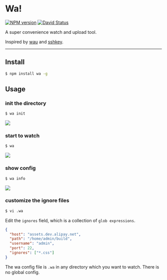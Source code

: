 # Wa!

[![NPM version](https://badge.fury.io/js/wa.png)](http://badge.fury.io/js/wa)
[![David Status](https://david-dm.org/afc163/wa.png)](https://david-dm.org/afc163/wa)

A super convenience watch and upload tool.

Inspired by [wau](https://github.com/sorrycc/wau) and [sshkey](https://github.com/silentcloud/sshkey).

---

## Install

```bash
$ npm install wa -g
```

## Usage

### init the directory

```bash
$ wa init
```

![](https://i.alipayobjects.com/i/localhost/png/201404/2TdpJa1kNB.png)

### start to watch

```bash
$ wa
```

![](https://i.alipayobjects.com/i/localhost/png/201404/2Tdm9rfxIb.png)

### show config

```bash
$ wa info
```

![](https://i.alipayobjects.com/i/localhost/png/201404/2TdnHI3Vif.png)

### customize the ignore files

```bash
$ vi .wa
```

Edit the `ignores` field, which is a collection of `glob expressions`.

```json
{
  "host": "assets.dev.alipay.net",
  "path": "/home/admin/build",
  "username": "admin",
  "port": 22,
  "ignores": ["*.css"]
}
```

The wa config file is `.wa` in any directory which you want to watch. There is no global config.
